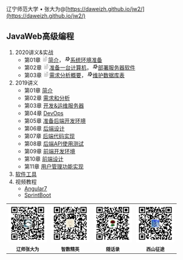 辽宁师范大学 &bull; 张大为@[https://daweizh.github.io/jw2/](https://daweizh.github.io/jw2/)

## JavaWeb高级编程
1. 2020讲义&实战
    - 第01章 ![](assets/me/img/handout16.png)[简介](2020/01/intro.html)，![](assets/me/img/video16.png)[系统环境准备](2020/01/doit.html)
    - 第02章 ![](assets/me/img/handout16.png)[准备一台计算机](2020/02/computer.html)，![](assets/me/img/video16.png)[部署服务器软件](2020/02/doit.html)
    - 第03章 ![](assets/me/img/handout16.png)[需求分析概要](2020/03/req-ana-sum.html)，![](assets/me/img/video16.png)[维护数据库表](2020/03/doit.html)
2. 2019讲义
    - 第01章 [简介](2019/handout/01/intro.html)
    - 第02章 [需求和分析](2019/handout/02/req-ana.html)
    - 第03章 [开发&运维服务器](2019/handout/03/server.html)
    - 第04章 [DevOps](2019/handout/04/devops.html)
    - 第05章 [准备后端开发环境](2019/handout/05/back-env.html)
    - 第06章 [后端设计](2019/handout/06/back-design.html)
    - 第07章 [后端代码实现](2019/handout/07/back-implement.html)
    - 第08章 [后端API使用测试](2019/handout/08/back-test.html)
    - 第09章 [前端开发环境](2019/handout/09/front-env.html)
    - 第10章 [前端设计](2019/handout/10/front-design.html)
    - 第11章 [用户管理功能实现](2019/handout/11/user.html)
3. [软件工具](tool/tool.html)
4. 视频教程
    - [Angular7](tutorial/angular7.html)
    - [SprintBoot](tutorial/springboot.html)


<table style="border:0px;font-size:12px;">
  <tr>
    <td style="border:0px;"> <img src="assets/me/img/zdw.jpg" width="100"> </td>
    <td style="border:0px;"> <img src="assets/me/img/idea.jpg" width="100"> </td>
    <td style="border:0px;"> <img src="assets/me/img/shl.jpg" width="100"> </td>
    <td style="border:0px;"> <img src="assets/me/img/xszt.jpg" width="100"> </td>
  </tr>
  <tr>
    <th style="border:0px;">辽师张大为</th><th style="border:0px;">智数精英</th>
    <th style="border:0px;">随话录</th><th style="border:0px;">西山征途</th>
  </tr>
</table>
